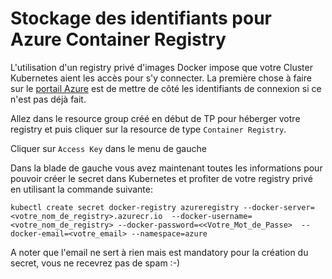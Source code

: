 # Stockage des identifiants pour Azure Container Registry

L'utilisation d'un registry privé d'images Docker impose que votre Cluster Kubernetes aient les accès pour s'y connecter.
La première chose à faire sur le [portail Azure](https://portal.azure.com) est de mettre de côté les identifiants de connexion si ce n'est pas déjà fait.

Allez dans le resource group créé en début de TP pour héberger votre registry et puis cliquer sur la resource de type `Container Registry`.

Cliquer sur `Access Key` dans le menu de gauche
<image>

Dans la blade de gauche vous avez maintenant toutes les informations pour pouvoir créer le secret dans Kubernetes et profiter de votre registry privé en utilisant la commande suivante:

```
kubectl create secret docker-registry azureregistry --docker-server=<votre_nom_de_registry>.azurecr.io  --docker-username=<votre_nom_de_registry> --docker-password=<<Votre_Mot_de_Passe>  --docker-email=<votre_email> --namespace=azure
```

A noter que l'email ne sert à rien mais est mandatory pour la création du secret, vous ne recevrez pas de spam :-)
